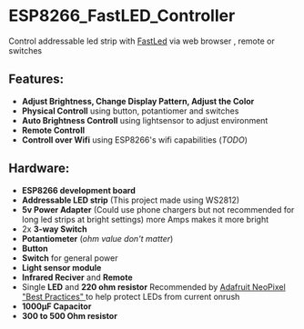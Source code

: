 # ESP8266_FastLED_Controller
Control addressable led strip with <a href="https://github.com/FastLED/FastLED">FastLed</a> via web browser , remote or switches

## Features:
- **Adjust Brightness, Change Display Pattern, Adjust the Color** 
- **Physical Controll** using button, potantiomer and switches
- **Auto Brightness Controll** using lightsensor to adjust environment
- **Remote Controll**
- **Controll over Wifi** using ESP8266's wifi capabilities (*TODO*)

## Hardware:

- **ESP8266 development board**
- **Addressable LED strip** (This project made using WS2812)
- **5v Power Adapter** (Could use phone chargers but not recommended for long led strips at bright settings) more Amps makes it more bright
- 2x <b>3-way Switch</b></li>
- **Potantiometer** (*ohm value don't matter*)
- **Button**
- **Switch** for general power
- **Light sensor module**
- **Infrared Reciver** and **Remote**
- Single **LED** and **220 ohm resistor**
  Recommended by [Adafruit NeoPixel "Best Practices" ](https://learn.adafruit.com/adafruit-neopixel-uberguide/best-practices) to help protect LEDs from current onrush
- **1000µF Capacitor**
- **300 to 500 Ohm resistor**
